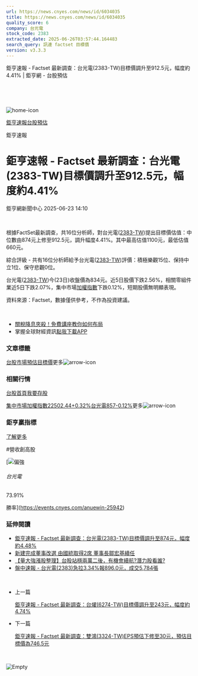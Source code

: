 ```yaml
---
url: https://news.cnyes.com/news/id/6034035
title: https://news.cnyes.com/news/id/6034035
quality_score: 6
company: 台光電
stock_code: 2383
extracted_date: 2025-06-26T03:57:44.164483
search_query: 訊連 factset 目標價
version: v3.3.3
---
```


鉅亨速報 - Factset 最新調查：台光電(2383-TW)目標價調升至912.5元，幅度約4.41% | 鉅亨網 - 台股預估

‌

‌

![home-icon](/assets/icons/breadCrumb/symbol-icon-home.svg)

[鉅亨速報](/news/cat/anue_live)[台股預估](/news/cat/tw_forecast)

鉅亨速報

# 鉅亨速報 - Factset 最新調查：台光電(2383-TW)目標價調升至912.5元，幅度約4.41%

鉅亨網新聞中心 2025-06-23 14:10

‌

根據FactSet最新調查，共16位分析師，對台光電([2383-TW](https://www.cnyes.com/twstock/2383))提出目標價估值：中位數由874元上修至912.5元，調升幅度4.41%。其中最高估值1100元，最低估值660元。

綜合評級 - 共有16位分析師給予台光電([2383-TW](https://www.cnyes.com/twstock/2383))評價：積極樂觀15位、保持中立1位、保守悲觀0位。

台光電([2383-TW](https://www.cnyes.com/twstock/2383))今(23日)收盤價為834元。近5日股價下跌2.56%，相關零組件業近5日下跌2.07%，集中市場[加權指數](https://invest.cnyes.com/index/TWS/TSE01)下跌0.12%，短期股價無明顯表現。

資料來源：Factset，數據僅供參考，不作為投資建議。

‌

* [關稅降息夾殺！免費講座教你如何布局](https://www.rsc.com.tw/Cnyes_RSC/SeminarBooking2025InvestmentOutlook.aspx?utm_source=anue&utm_medium=usstocks_end)
* 掌握全球財經資訊[點我下載APP](http://www.cnyes.com/app/?utm_source=mweb&utm_medium=HamMenuBanner&utm_campaign=fixed&utm_content=entr)

### 文章標籤

[台股](https://news.cnyes.com/tag/台股 "台股")[市場預估](https://news.cnyes.com/tag/市場預估 "市場預估")[目標價](https://news.cnyes.com/tag/目標價 "目標價")更多![arrow-icon](/assets/icons/arrows/arrow-down.svg)

### 相關行情

[台股首頁](https://www.cnyes.com/twstock)[我要存股](https://supr.link/8OHaU)

[集中市場加權指數22502.44+0.32%](https://invest.cnyes.com/index/TWS/TSE01)[台光電857-0.12%](https://www.cnyes.com/twstock/2383)更多![arrow-icon](/assets/icons/arrows/arrow-down.svg)

### 鉅亨贏指標

[了解更多](https://events.cnyes.com/anuewin-25942)

#營收創高股

[![偏強](/assets/icons/win-indicator/long.svg)

###### 台光電

73.91%

勝率](https://events.cnyes.com/anuewin-25942)

### 延伸閱讀

* [鉅亨速報 - Factset 最新調查：台光電(2383-TW)目標價調升至874元，幅度約4.48%](/news/id/6025367)
* [新建完成董事改選 由國統取得2席 董事長鄒宏基續任](/news/id/6018605)
* [【量大強漲股整理】台股站穩兩萬二後，有機會續航?潛力股看誰?](/news/id/6016796)
* [盤中速報 - 台光電(2383)急拉3.34%報896.0元，成交5,784張](/news/id/6014836)

‌

* 上一篇

  [鉅亨速報 - Factset 最新調查：台燿(6274-TW)目標價調升至243元，幅度約4.74%](/news/id/6036919)
* 下一篇

  [鉅亨速報 - Factset 最新調查：雙鴻(3324-TW)EPS預估下修至30元，預估目標價為746.5元](/news/id/6033332)

‌

![Empty](/assets/icons/skeleton/empty-image.svg)

‌